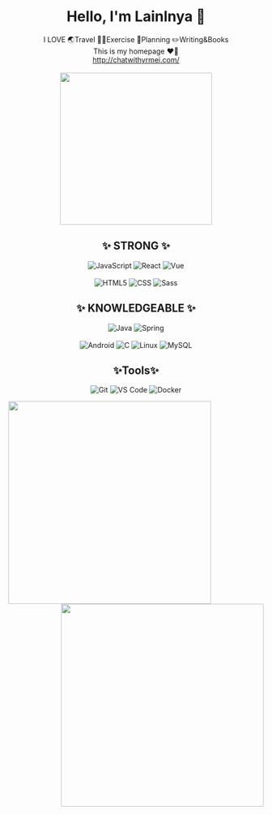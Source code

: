 <div align="center">
  
# Hello, I'm Lainlnya 📸 
  I LOVE 🌏Travel 🏋️‍♀️Exercise 📝Planning ✏️Writing&Books \
  This is my homepage ❤️‍🔥 \
  http://chatwithyrmei.com/ \
  \
 <img src="https://user-images.githubusercontent.com/93235981/222385945-33b99cad-7d01-4a00-b65c-23761ce859e7.jpeg" width="300" height="300"/>


## ✨ STRONG ✨
  ![JavaScript](https://img.shields.io/badge/Javascript-F7DF1F?style=flat-square&logo=Javascript&logoColor=black)
  ![React](https://img.shields.io/badge/React-60DAFB?style=flat-square&logo=React&logoColor=white)
  ![Vue](https://img.shields.io/badge/vue.js-4FC08D?style=flat-square&logo=vue.js&logoColor=white) \
  \
  ![HTML5](https://img.shields.io/badge/HTML5-E34F26?style=flat-square&logo=HTML5&logoColor=white)
  ![CSS](https://img.shields.io/badge/CSS3-CC6699?style=flat-square&logo=CSS3)
  ![Sass](https://img.shields.io/badge/Sass-CC6699?style=flat-square&logo=Sass&logoColor=white)

## ✨ KNOWLEDGEABLE ✨
  ![Java](https://img.shields.io/badge/Java-orange?style=flat-square&logo=OpenJDK&logoColor=white)
  ![Spring](https://img.shields.io/badge/spring-6DB33F?style=flat-square&logo=spring&logoColor=white) \
  \
  ![Android](https://img.shields.io/badge/Android-3CDC84?style=flat-square&logo=android&logoColor=white)
  ![C](https://img.shields.io/badge/C-A7B9CC?style=flat-square&logo=C&logoColor=black)
  ![Linux](https://img.shields.io/badge/Linux-FCC624?style=flat-square&logo=linux&logoColor=black)
  ![MySQL](https://img.shields.io/badge/-MySQL-26445B?style=flat-square&logo=mysql&logoColor=white)
  
## ✨Tools✨
  ![Git](https://img.shields.io/badge/Git-F05032?style=flat-square&logo=git&logoColor=white)
  ![VS Code](https://img.shields.io/badge/-VS%20Code-007ACC?style=flat-square&logo=visual-studio-code)
  ![Docker](https://img.shields.io/badge/-Docker-007ACC?style=flat-square&logo=docker&logoColor=white)

  
  <img align="left" src="https://github-readme-stats-sigma-five.vercel.app/api?username=Lainlnya&show_icons=true&count_private=true&theme=aura_dark" width="400" />
  <img align="right" src="https://github-readme-stats-sigma-five.vercel.app/api/top-langs/?username=Lainlnya&layout=compact&count_private=true&theme=aura_dark" width="400" />
  
</div>
